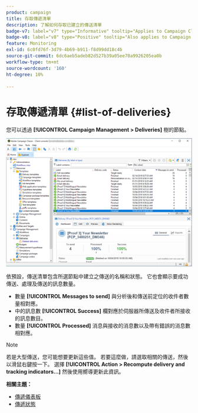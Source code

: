 ```yaml
---
product: campaign
title: 存取傳遞清單
description: 了解如何存取已建立的傳送清單
badge-v7: label="v7" type="Informative" tooltip="Applies to Campaign Classic v7"
badge-v8: label="v8" type="Positive" tooltip="Also applies to Campaign v8"
feature: Monitoring
exl-id: 6c0fd76f-3d79-4b69-b911-f8d99dd18c4b
source-git-commit: 6dc6aeb5adeb82d527b39a05ee70a9926205ea0b
workflow-type: tm+mt
source-wordcount: '160'
ht-degree: 10%

---
```


# 存取傳遞清單 {#list-of-deliveries}



您可以透過 **[!UICONTROL Campaign Management > Deliveries]** 樹的節點。

![](assets/deliveries-list.png)

依預設，傳送清單包含所選節點中建立之傳送的名稱和狀態。 它也會顯示要成功傳送、處理及傳送的訊息數量。

* 數量 **[!UICONTROL Messages to send]** 與分析後和傳送前定位的收件者數量相對應。
* 中的訊息數 **[!UICONTROL Success]** 欄對應於伺服器所傳送及收件者所接收的訊息數目。
* 數量 **[!UICONTROL Processed]** 消息與接收的消息數以及帶有錯誤的消息數相對應。

>[!NOTE]
>
>若是大型傳送，您可能想要更新這些值。 若要這麼做，請選取相關的傳送，然後以滑鼠右鍵按一下。 選擇 **[!UICONTROL Action > Recompute delivery and tracking indicators...]** 然後使用嚮導更新此資訊。

**相關主題：**

* [傳遞儀表板](delivery-dashboard.md)
* [傳遞狀態](delivery-statuses.md)
